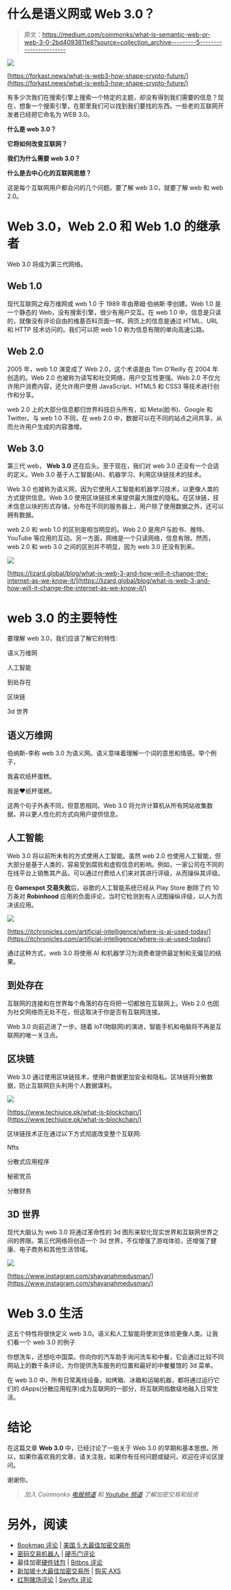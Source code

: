 # 什么是语义网或 Web 3.0？

> 原文：<https://medium.com/coinmonks/what-is-semantic-web-or-web-3-0-2bd4093811e8?source=collection_archive---------5----------------------->

![](img/12caf94e8d827fd6348050e87f3ccf59.png)

[https://forkast.news/what-is-web3-how-shape-crypto-future/](https://forkast.news/what-is-web3-how-shape-crypto-future/)

有多少次我们在搜索引擎上搜索一个特定的主题，却没有得到我们需要的信息？现在，想象一个搜索引擎，在那里我们可以找到我们要找的东西。一些老的互联网开发者已经把它命名为 WEB 3.0。

**什么是 web 3.0？**

**它将如何改变互联网？**

**我们为什么需要 web 3.0？**

**什么是去中心化的互联网思想？**

这是每个互联网用户都会问的几个问题。要了解 web 3.0，就要了解 web 和 web 2.0。

# Web 3.0，Web 2.0 和 Web 1.0 的继承者

Web 3.0 将成为第三代网络。

## Web 1.0

现代互联网之母万维网或 web 1.0 于 1989 年由蒂姆·伯纳斯·李创建。Web 1.0 是一个静态的 Web，没有搜索引擎，很少有用户交互。在 web 1.0 中，信息是只读的，就像没有评论自由的维基百科页面一样。网页上的信息是通过 HTML、URL 和 HTTP 技术访问的。我们可以把 web 1.0 称为信息有限的单向高速公路。

## Web 2.0

2005 年，web 1.0 演变成了 Web 2.0，这个术语是由 Tim O'Reilly 在 2004 年创造的。Web 2.0 也被称为读写和社交网络，用户交互性更强。Web 2.0 不仅允许用户消费内容，还允许用户使用 JavaScript、HTML5 和 CSS3 等技术进行创作和分享。

web 2.0 上的大部分信息都归世界科技巨头所有，如 Meta(脸书)、Google 和 Twitter。与 web 1.0 不同，在 web 2.0 中，数据可以在不同的站点之间共享，从而允许用户生成的内容激增。

## Web 3.0

第三代 web， **Web 3.0** 还在后头。至于现在，我们对 web 3.0 还没有一个合适的定义。Web 3.0 基于人工智能(AI)、机器学习、利用区块链技术的技术。

Web 3.0 也被称为语义网，因为它使用人工智能和机器学习技术，以更像人类的方式提供信息。Web 3.0 使用区块链技术来提供最大限度的隐私。在区块链，技术信息以块的形式存储，分布在不同的服务器上，用户除了使用数据之外，还可以拥有数据。

web 2.0 和 web 1.0 的区别是相当明显的。Web 2.0 是用户与脸书、推特、YouTube 等应用的互动。另一方面，网络是一个只读网络，信息有限。然而，web 2.0 和 web 3.0 之间的区别并不明显，因为 web 3.0 还没有到来。

![](img/2cc2711c1a011b06297cf8af1ce25b23.png)

[https://lizard.global/blog/what-is-web-3-and-how-will-it-change-the-internet-as-we-know-it/](https://lizard.global/blog/what-is-web-3-and-how-will-it-change-the-internet-as-we-know-it/)

# web 3.0 的主要特性

要理解 web 3.0，我们应该了解它的特性:

语义万维网

人工智能

到处存在

区块链

3d 世界

## 语义万维网

伯纳斯-李称 web 3.0 为语义网。语义意味着理解一个词的意思和情感。举个例子，

我喜欢纸杯蛋糕。

我是❤纸杯蛋糕。

这两个句子外表不同，但意思相同。Web 3.0 将允许计算机从所有网站收集数据，并以更人性化的方式向用户提供信息。

## 人工智能

Web 3.0 将以前所未有的方式使用人工智能。虽然 web 2.0 也使用人工智能，但大部分是基于人类的，容易受到腐败和虚假信息的影响。例如，一家公司在不同的在线平台上销售其产品，可以通过付费给人们来对其进行评级，从而操纵其评级。

在 **Gamespot 交易失败**后，谷歌的人工智能系统已经从 Play Store 删除了约 10 万条对 **Robinhood** 应用的负面评论，当时它检测到有人试图操纵评级，以人为否决该应用。

![](img/99599666573177ea07dd3a6005030250.png)

[https://itchronicles.com/artificial-intelligence/where-is-ai-used-today/](https://itchronicles.com/artificial-intelligence/where-is-ai-used-today/)

通过这种方式，web 3.0 将使用 AI 和机器学习为消费者提供最定制和无偏见的结果。

## 到处存在

互联网的连接和在世界每个角落的存在将把一切都放在互联网上。Web 2.0 也因为社交网络而无处不在，但这取决于你是否有互联网连接。

Web 3.0 向前迈进了一步。随着 IoT(物联网)的演进，智能手机和电脑将不再是互联网的唯一关注点。

## 区块链

Web 3.0 通过使用区块链技术，使用户数据更加安全和隐私。区块链将分散数据，防止互联网巨头利用个人数据谋利。

![](img/47df7457553fc7dfe6d20283f3b33c3b.png)

[https://www.techjuice.pk/what-is-blockchain/](https://www.techjuice.pk/what-is-blockchain/)

区块链技术正在通过以下方式彻底改变整个互联网:

Nfts

分散式应用程序

秘密党员

分散财务

## 3D 世界

现代大脑认为 web 3.0 将通过革命性的 3d 图形来软化现实世界和互联网世界之间的界限。第三代网络将创造一个 3d 世界，不仅增强了游戏体验，还增强了健康、电子商务和其他生活领域。

![](img/d47ea4547b89ec48907f3db9bd5729ff.png)

[https://www.instagram.com/shayanahmedusman/](https://www.instagram.com/shayanahmedusman/)

# Web 3.0 生活

这五个特性将很快定义 web 3.0。语义和人工智能将使浏览体验更像人类。让我们看一个 web 3.0 的例子

你想洗车，还想吃中国菜。你向你的汽车助手询问洗车和中餐，它会通过比较不同网站上的数千条评论，为你提供洗车服务的位置和最好的中餐餐馆的 3d 菜单。

在 web 3.0 中，所有日常离线设备，如烤箱、冰箱和运输机器，都将通过运行它们的 dApps(分散应用程序)成为互联网的一部分，将互联网指数级地融入日常生活。

# 结论

在这篇文章 **Web 3.0** 中，已经讨论了一些关于 Web 3.0 的早期和基本思想。所以，如果你喜欢我的文章，请关注我，如果你有任何问题或疑问，欢迎在评论区提问。

谢谢你。

> *加入 Coinmonks* [*电报频道*](https://t.me/coincodecap) *和* [*Youtube 频道*](https://www.youtube.com/c/coinmonks/videos) *了解加密交易和投资*

# 另外，阅读

*   [Bookmap 评论](https://coincodecap.com/bookmap-review-2021-best-trading-software) | [美国 5 大最佳加密交易所](https://coincodecap.com/crypto-exchange-usa)
*   [密码交易机器人](/coinmonks/crypto-trading-bot-c2ffce8acb2a) | [硬币门评论](https://coincodecap.com/coingate-review)
*   最佳加密[硬件钱包](/coinmonks/hardware-wallets-dfa1211730c6) | [Bitbns 评论](/coinmonks/bitbns-review-38256a07e161)
*   [新加坡十大最佳加密交易所](https://coincodecap.com/crypto-exchange-in-singapore) | [购买 AXS](https://coincodecap.com/buy-axs-token)
*   [红狗赌场评论](https://coincodecap.com/red-dog-casino-review) | [Swyftx 评论](https://coincodecap.com/swyftx-review)